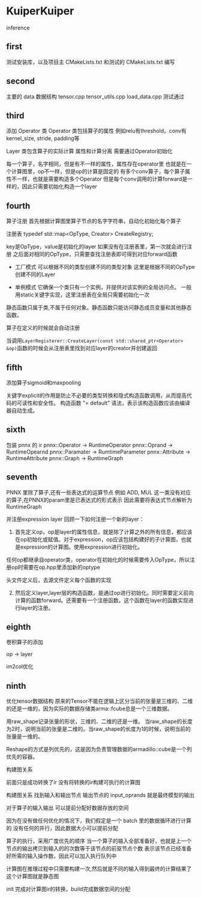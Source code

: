 # KuiperKuiper

inference

## first 
测试安装库，以及项目主 CMakeLists.txt 和测试的 CMakeLists.txt 编写

## second
主要的 data 数据结构
tensor.cpp
tensor_utils.cpp
load_data.cpp
测试通过

## third
添加 Operator 类
Operator 类包括算子的属性
例如relu有threshold，conv有kernel_size, stride, padding等

Layer 类包含算子的实际计算
属性和计算分离
需要通过Operator初始化

每一个算子，名字相同，但是有不一样的属性，属性存在operator里
也就是在一个计算图里，op不一样，但是op的计算是固定的
有多个conv算子，每个算子属性不一样，也就是需要构造多个Operator
但是每个conv调用的计算forward是一样的，因此只需要初始化构造一个layer

## fourth 
算子注册
首先根据计算图里算子节点的名字字符串，自动化初始化每个算子

注册表
typedef std::map<OpType, Creator> CreateRegistry;

key是OpType，value是初始化的layer
如果没有在注册表里，第一次就会进行注册
之后面对相同的OpType，只需要查找注册表即可得到对应forward函数

- 工厂模式
可以根据不同的类型创建不同的类型对象
这里是根据不同的OpType创建不同的Layer

- 单例模式
它确保一个类只有一个实例，并提供对该实例的全局访问点。
一般用static关键字实现，这里注册表在全局只需要初始化一次

静态函数只属于类,不属于任何对象。静态函数只能访问静态成员变量和其他静态函数。

算子在定义的时候就会自动注册

当调用`LayerRegisterer::CreateLayer(const std::shared_ptr<Operator> &op)`函数的时候会从注册表里找到对应layer的creator并创建返回


## fifth
添加算子sigmoid和maxpooling

关键字explicit的作用是防止不必要的类型转换和隐式构造函数调用，从而提高代码的可读性和安全性。
构造函数 "= default" 语法，表示该构造函数应该由编译器自动生成。

## sixth

包装 pnnx 的 ir
pnnx::Operator -> RuntimeOperator
pnnx::Oprand -> RuntimeOpearnd
pnnx::Paramater -> RumtimeParameter
pnnx::Attribute -> RuntimeAttribute
pnnx::Graph -> RuntimeGraph 

## seventh

PNNX 里除了算子,还有一些表达式的运算节点
例如 ADD, MUL
这一类没有对应的算子,在PNNX的param里是已表达式的形式表示
因此需要将表达式节点解析为RuntimeGraph

并注册expression layer
回顾一下如何注册一个新的layer：
1. 首先定义op，op是layer的属性信息，就是除了计算之外的所有信息，都应该在op初始化或赋值。对于expression，op应该包括构建好的子计算图，也就是expression的计算图。使用expression进行初始化。

任何op都继承自operator类，operator在初始化的时候需要传入OpType，所以注册op时需要在op.hpp里添加新的optype

头文件定义后，去源文件定义每个函数的实现

2. 然后定义layer,layer层的构造函数，是通过op进行初始化。同时需要定义前向计算的函数forward。还需要有一个注册函数。这个函数在layer的函数实现进行layer的注册。


## eighth

卷积算子的添加

op -> layer

im2col优化


## ninth
优化tensor数据结构
原来的Tensor不能在逻辑上区分当前的张量是三维的、二维的还是一维的，因为实际的数据存储类arma::fcube总是一个三维数据。

用raw_shape记录张量的形状，三维的、二维的还是一维。
当raw_shape的长度为2时，说明当前的张量是二维的。当raw_shape的长度为1的时候，说明当前的张量是一维的。

Reshape的方式是列优先的，这是因为负责管理数据的armadillo::cube是一个列优先的容器。

构建图关系

前面只是成功转换了ir
没有将转换的ir构建可执行的计算图

构建图关系
找到输入和输出节点
输出节点的 input_oprands
就是最终模型的输出

对于算子的输入输出
可以提前分配好数据存放的空间

因为在没有做任何优化的情况下，我们假定是一个 batch 里的数据循环进行计算的
没有任何的并行，因此数据大小可以提前分配

算子的执行，采用广度优先的顺序
当一个算子的输入全部准备好，也就是上一个节点的输出拷贝到输入的的次数等于该节点的前驱节点个数
表示该节点已经准备好所需的输入操作数，因此可以加入执行队列中

计算图在推理过程中只需要构建一次,然后就是不同的输入得到最终的计算结果了
这个计算图就是静态图

init 完成对计算图ir的转换，build完成数据空间的分配